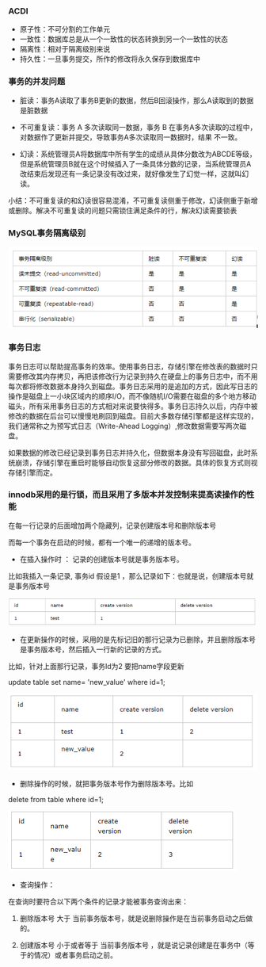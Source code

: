 ### ACDI
- 原子性：不可分割的工作单元
- 一致性：数据库总是从一个一致性的状态转换到另一个一致性的状态
- 隔离性：相对于隔离级别来说
- 持久性：一旦事务提交，所作的修改将永久保存到数据库中
### 事务的并发问题
- 脏读：事务A读取了事务B更新的数据，然后B回滚操作，那么A读取到的数据是脏数据

- 不可重复读：事务 A 多次读取同一数据，事务 B 在事务A多次读取的过程中，对数据作了更新并提交，导致事务A多次读取同一数据时，结果 不一致。

- 幻读：系统管理员A将数据库中所有学生的成绩从具体分数改为ABCDE等级，但是系统管理员B就在这个时候插入了一条具体分数的记录，当系统管理员A改结束后发现还有一条记录没有改过来，就好像发生了幻觉一样，这就叫幻读。

小结：不可重复读的和幻读很容易混淆，不可重复读侧重于修改，幻读侧重于新增或删除。解决不可重复读的问题只需锁住满足条件的行，解决幻读需要锁表
### MySQL事务隔离级别

![aa](../../../imgs/20181126-1.png)

### 事务日志
事务日志可以帮助提高事务的效率。使用事务日志，存储引擎在修改表的数据时只需要修改其内存拷贝，再把该修改行为记录到持久在硬盘上的事务日志中，而不用每次都将修改数据本身持久到磁盘。事务日志采用的是追加的方式，因此写日志的操作是磁盘上一小块区域内的顺序I/O，而不像随机I/O需要在磁盘的多个地方移动磁头，所有采用事务日志的方式相对来说要快得多。事务日志持久以后，内存中被修改的数据在后台可以慢慢地刷回到磁盘。目前大多数存储引擎都是这样实现的，我们通常称之为预写式日志（Write-Ahead Logging）,修改数据需要写两次磁盘。

如果数据的修改已经记录到事务日志并持久化，但数据本身没有写回磁盘，此时系统崩溃，存储引擎在重启时能够自动恢复这部分修改的数据。具体的恢复方式则视存储引擎而定。

### innodb采用的是行锁，而且采用了多版本并发控制来提高读操作的性能
在每一行记录的后面增加两个隐藏列，记录创建版本号和删除版本号

而每一个事务在启动的时候，都有一个唯一的递增的版本号。

- 在插入操作时 ： 记录的创建版本号就是事务版本号。 

比如我插入一条记录, 事务id 假设是1 ，那么记录如下：也就是说，创建版本号就是事务版本号

![aa](../../../imgs/20181126-2.png)

- 在更新操作的时候，采用的是先标记旧的那行记录为已删除，并且删除版本号是事务版本号，然后插入一行新的记录的方式。 

比如，针对上面那行记录，事务Id为2 要把name字段更新

update table set name= 'new_value' where id=1;

![aa](../../../imgs/20181126-3.png)

- 删除操作的时候，就把事务版本号作为删除版本号。比如

delete from table where id=1; 

![aa](../../../imgs/20181126-4.png)

- 查询操作： 

在查询时要符合以下两个条件的记录才能被事务查询出来：

1) 删除版本号 大于 当前事务版本号，就是说删除操作是在当前事务启动之后做的。 

2) 创建版本号 小于或者等于 当前事务版本号 ，就是说记录创建是在事务中（等于的情况）或者事务启动之前。

